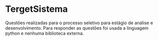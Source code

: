 # TergetSistema
Questões realizadas para o processo seletivo para estágio de análise e desenvolvimento. Para responder as questões foi usada a linguagem python e nenhuma biblioteca externa.
